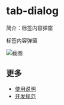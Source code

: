 # tab-dialog

简介：标签内容弹窗

标签内容弹窗

![截图](https://img.alicdn.com/tfs/TB19AF4gOqAXuNjy1XdXXaYcVXa-1262-812.png)

## 更多

* [使用说明](http://gitlab.alibaba-inc.com/ice/notes/issues/830)
* [开发规范](http://gitlab.alibaba-inc.com/ice/notes/issues/830)
